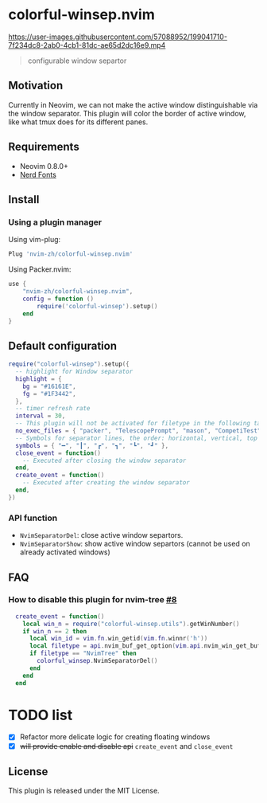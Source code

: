 # colorful-winsep.nvim

https://user-images.githubusercontent.com/57088952/199041710-7f234dc8-2ab0-4cb1-81dc-ae65d2dc16e9.mp4
> configurable window separtor

## Motivation

Currently in Neovim, we can not make the active window distinguishable via the window separator.
This plugin will color the border of active window, like what tmux does for its different panes.

## Requirements

+ Neovim 0.8.0+
+ [Nerd Fonts](https://www.nerdfonts.com/)

## Install
### Using a plugin manager

Using vim-plug:

```lua
Plug 'nvim-zh/colorful-winsep.nvim'
```

Using Packer.nvim:

```lua
use {
    "nvim-zh/colorful-winsep.nvim",
    config = function ()
        require('colorful-winsep').setup()
    end
}
```

## Default configuration

```lua
require("colorful-winsep").setup({
  -- highlight for Window separator
  highlight = {
    bg = "#16161E",
    fg = "#1F3442",
  },
  -- timer refresh rate
  interval = 30,
  -- This plugin will not be activated for filetype in the following table.
  no_exec_files = { "packer", "TelescopePrompt", "mason", "CompetiTest", "NvimTree" },
  -- Symbols for separator lines, the order: horizontal, vertical, top left, top right, bottom left, bottom right.
  symbols = { "━", "┃", "┏", "┓", "┗", "┛" },
  close_event = function()
    -- Executed after closing the window separator
  end,
  create_event = function()
    -- Executed after creating the window separator
  end,
})
```

### API function

- `NvimSeparatorDel`: close active window separtors.
- `NvimSeparatorShow`: show active window separtors (cannot be used on already activated windows)

## FAQ

###  How to disable this plugin for nvim-tree [#8](https://github.com/nvim-zh/colorful-winsep.nvim/issues/8)

```lua
  create_event = function()
    local win_n = require("colorful-winsep.utils").getWinNumber()
    if win_n == 2 then
      local win_id = vim.fn.win_getid(vim.fn.winnr('h'))
      local filetype = api.nvim_buf_get_option(vim.api.nvim_win_get_buf(win_id), 'filetype')
      if filetype == "NvimTree" then
        colorful_winsep.NvimSeparatorDel()
      end
    end
  end
```

# TODO list

- [x] Refactor more delicate logic for creating floating windows
- [x] ~~will provide enable and disable api~~ `create_event` and `close_event`

## License

This plugin is released under the MIT License.
